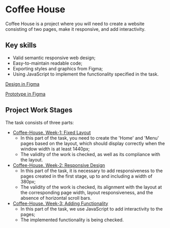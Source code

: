 # Coffee House
Coffee House is a project where you will need to create a website consisting of two pages, make it responsive, and add interactivity.

## Key skills
- Valid semantic responsive web design;
- Easy-to-maintain readable code;
- Exporting styles and graphics from Figma;
- Using JavaScript to implement the functionality specified in the task.

[Design in Figma](https://www.figma.com/file/SAoBmuOqTfguehdT4IFRxQ/Coffee-House?type=design&node-id=264-8864&mode=design&t=9T2tJBPmRRFnNnv6-0)

[Prototype in Figma](https://www.figma.com/proto/SAoBmuOqTfguehdT4IFRxQ/Coffee-House?page-id=0%3A1&type=design&node-id=216-1349&viewport=875%2C385%2C0.03&t=rqlxorgzq8m3fnhO-1&scaling=min-zoom&starting-point-node-id=216%3A1349)

## Project Work Stages

The task consists of three parts:

- [Coffee-House. Week-1: Fixed Layout](https://github.com/rolling-scopes-school/tasks/blob/master/tasks/coffee-house/coffee-house-week1.md)
  - In this part of the task, you need to create the 'Home' and 'Menu' pages based on the layout, which should display correctly when the window width is at least 1440px;
  - The validity of the work is checked, as well as its compliance with the layout.
- [Coffee-House. Week-2: Responsive Design](https://github.com/rolling-scopes-school/tasks/blob/master/tasks/coffee-house/coffee-house-week2.md)
  - In this part of the task, it is necessary to add responsiveness to the pages created in the first stage, up to and including a width of 380px;
  - The validity of the work is checked, its alignment with the layout at the corresponding page width, layout responsiveness, and the absence of horizontal scroll bars.
- [Coffee-House. Week-3: Adding Functionality](https://github.com/rolling-scopes-school/tasks/blob/master/tasks/coffee-house/coffee-house-week3.md)
  - In this part of the task, we use JavaScript to add interactivity to the pages;
  - The implemented functionality is being checked.